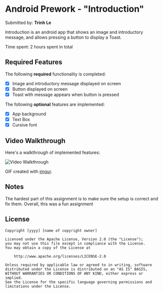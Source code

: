 # Android Prework - "Introduction"

Submitted by: **Trinh Le**

Introduction is an android app that shows an image and introductory message, and allows pressing a button to display a Toast. 

Time spent: 2 hours spent in total

## Required Features

The following **required** functionality is completed:

* [x] Image and introductory message displayed on screen
* [x] Button displayed on screen
* [x] Toast with message appears when button is pressed 

The following **optional** features are implemented:

* [x] App background
* [x] Text Box 
* [x] Cursive font

## Video Walkthrough

Here's a walkthrough of implemented features:

<img src='https://i.imgur.com/feZqVhM.gif' title='Video Walkthrough' width='' alt='Video Walkthrough' />


GIF created with [imgur](https://imgur.com/). 
## Notes

The hardest part of this assignment is to make sure the setup is correct and fix them. 
Overall, this was a fun assignment

## License

    Copyright [yyyy] [name of copyright owner]

    Licensed under the Apache License, Version 2.0 (the "License");
    you may not use this file except in compliance with the License.
    You may obtain a copy of the License at

        http://www.apache.org/licenses/LICENSE-2.0

    Unless required by applicable law or agreed to in writing, software
    distributed under the License is distributed on an "AS IS" BASIS,
    WITHOUT WARRANTIES OR CONDITIONS OF ANY KIND, either express or implied.
    See the License for the specific language governing permissions and
    limitations under the License.
